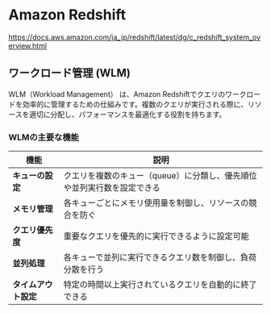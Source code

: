 # Amazon Redshift

https://docs.aws.amazon.com/ja_jp/redshift/latest/dg/c_redshift_system_overview.html

## ワークロード管理 (WLM) 

WLM（Workload Management） は、Amazon Redshiftでクエリのワークロードを効率的に管理するための仕組みです。複数のクエリが実行される際に、リソースを適切に分配し、パフォーマンスを最適化する役割を持ちます。

### WLMの主要な機能

| 機能           | 説明 |
|--------------|----------------------------------|
| **キューの設定** | クエリを複数のキュー（queue）に分類し、優先順位や並列実行数を設定できる |
| **メモリ管理** | 各キューごとにメモリ使用量を制御し、リソースの競合を防ぐ |
| **クエリ優先度** | 重要なクエリを優先的に実行できるように設定可能 |
| **並列処理** | 各キューで並列に実行できるクエリ数を制御し、負荷分散を行う |
| **タイムアウト設定** | 特定の時間以上実行されているクエリを自動的に終了できる |



